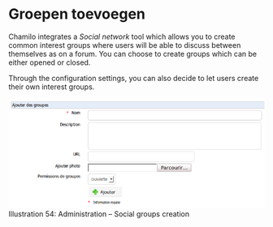 # Groepen toevoegen

Chamilo integrates a _Social network_ tool which allows you to create common interest groups where users will be able to discuss between themselves as on a forum. You can choose to create groups which can be either opened or closed.

Through the configuration settings, you can also decide to let users create their own interest groups.

![](../../.gitbook/assets/groupesajouter%20%281%29.png)Illustration 54: Administration – Social groups creation

